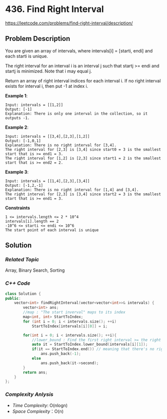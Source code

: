 # 436. Find Right Interval
https://leetcode.com/problems/find-right-interval/description/

## Problem Description

You are given an array of intervals, where intervals[i] = [starti, endi] and each starti is unique.

The right interval for an interval i is an interval j such that startj >= endi and startj is minimized. Note that i may equal j.

Return an array of right interval indices for each interval i. If no right interval exists for interval i, then put -1 at index i.


**Example 1**:
```
Input: intervals = [[1,2]]
Output: [-1]
Explanation: There is only one interval in the collection, so it outputs -1.
```
**Example 2**:
```
Input: intervals = [[3,4],[2,3],[1,2]]
Output: [-1,0,1]
Explanation: There is no right interval for [3,4].
The right interval for [2,3] is [3,4] since start0 = 3 is the smallest start that is >= end1 = 3.
The right interval for [1,2] is [2,3] since start1 = 2 is the smallest start that is >= end2 = 2.
```
**Example 3**:
```
Input: intervals = [[1,4],[2,3],[3,4]]
Output: [-1,2,-1]
Explanation: There is no right interval for [1,4] and [3,4].
The right interval for [2,3] is [3,4] since start2 = 3 is the smallest start that is >= end1 = 3.
```

**Constraints**
```
1 <= intervals.length <= 2 * 10^4
intervals[i].length == 2
-10^6 <= starti <= endi <= 10^6
The start point of each interval is unique
```

## Solution

### _Related Topic_
   Array, Binary Search, Sorting

### _C++ Code_
```cpp
class Solution {
public:
    vector<int> findRightInterval(vector<vector<int>>& intervals) {
        vector<int> ans;
        //map : "The start inverval" maps to its index
        map<int, int> StartToIndex;
        for (int i = 0; i < intervals.size(); ++i)
            StartToIndex[intervals[i][0]] = i;

        for(int i = 0; i < intervals.size(); ++i){
            //lower_bound : Find the first right interval >= the right interval of intervals[i]
            auto it = StartToIndex.lower_bound(intervals[i][1]);
            if(it == StartToIndex.end()) // meaning that there's no right interval is larger than current right interval
                ans.push_back(-1);
            else
                ans.push_back(it->second);
        }
        return ans;
    }
};
```

### _Complexity Anlysis_
- _Time Complexity_: O(nlogn)
- _Space Complexity_：O(n)
